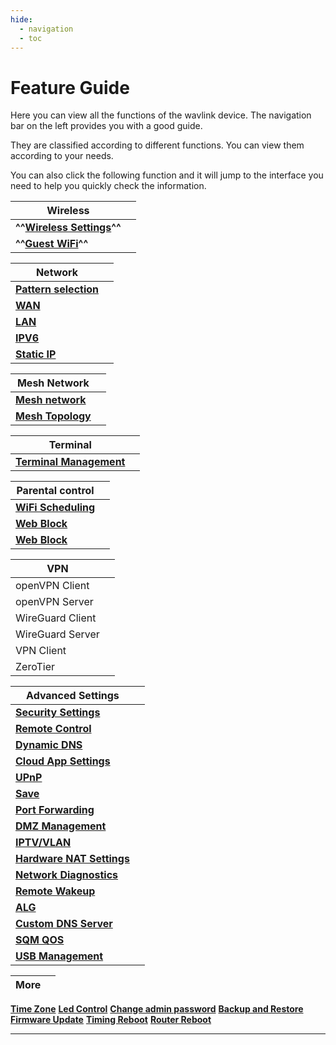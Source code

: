 ```yaml
---
hide:
  - navigation
  - toc
---
```

# Feature Guide

Here you can view all the functions of the wavlink device. The navigation bar on the left provides you with a good guide.

They are classified according to different functions. You can view them according to your needs. 

You can also click the following function and it will jump to the interface you need to help you quickly check the information.

| Wireless |											   | 
| ------------- | --------- | 
| __^^[Wireless Settings](/feature_guide/wireless/)^^__ |  |  
| __^^[Guest WiFi](/feature_guide/wireless/)^^__ |  |

| Network |											   | 
| ------------- | --------- | 
| __[Pattern selection](/feature_guide/pattern_selection/)__ |  |  
| __[WAN](/feature_guide/wan/)__ |  |
| __[LAN](/feature_guide/lan/)__ |  |
| __[IPV6](/feature_guide/ipv6/)__ |  |
| __[Static IP](/feature_guide/static_ip/)__ |  |

| Mesh Network |											   | 
| ------------- | --------- | 
| __[ Mesh network](/feature_guide/mesh_network/)__ |  |  
| __[Mesh Topology](/feature_guide/mesh_topo/)__ |  |



| Terminal |											   | 
| ------------- | --------- | 
| __[Terminal Management](/feature_guide/terminal/)__ |  |  



| Parental control |											   | 
| ------------- | --------- | 
| __[WiFi Scheduling](/feature_guide/parental_ctrl/)__ |
|  __[Web Block](/feature_guide/parental_ctrl/)__|  |  
| __[Web Block](/feature_guide/parental_ctrl/)__ |  |

| VPN |											   | 
| ------------- | --------- | 
| openVPN Client |  |  
| openVPN Server |  |
| WireGuard Client |  |
| WireGuard Server |  |
| VPN Client |  |
| ZeroTier |  |

| Advanced Settings |											   | 
| ------------- | --------- | 
| __[Security Settings](/feature_guide/secure/)__ |  |  
| __[Remote Control](/feature_guide/remote_ctrl/)__ |  |
| __[Dynamic DNS](/feature_guide/dynamic_dns/)__ |  |
| __[Cloud App Settings](/feature_guide/cloud_app/)__ |  |
| __[UPnP](/feature_guide/upnp/)__ |  |
| __[Save](/feature_guide/save/)__ | |
| __[Port Forwarding](/feature_guide/port_forwarding/)__ |
| __[DMZ Management](/feature_guide/DMZ_Management/)__ |
| __[IPTV/VLAN](/feature_guide/IPTV_VLAN/)__ |
| __[Hardware NAT Settings](/feature_guide/Hardware/)__ |
| __[Network Diagnostics](/feature_guide/network_diango/)__ |
| __[Remote Wakeup](/feature_guide/remote_wakeup/)__ |
| __[ALG](/feature_guide/alg/)__ |
| __[Custom DNS Server](/feature_guide/cutm_dns-server/)__ |
| __[SQM QOS](/feature_guide/sqm/)__ |
| __[USB Management](/feature_guide/usb/)__ |

| More |											   | 
| ------------- | --------- | 
   __[Time Zone](/feature_guide/time/)__
 __[Led Control](/feature_guide/led_ctrl/)__
 __[Change admin password](/feature_guide/password_admin/)__
 __[Backup and Restore](/feature_guide/backup/)__
 __[Firmware Update](/feature_guide/firmware/)__
 __[Timing Reboot](/feature_guide/timing_reboot/)__
 __[Router Reboot](/feature_guide/router_reboot/)__

<!--
## __Wireless__
-  [x] __[Wireless Settings](/feature_guide/wireless/)__
-  [x] __[Guest WiFi](/feature_guide/wireless/)__

## __Network__
-  [x] __[Pattern selection](/feature_guide/pattern_selection/)__
-  [x] __[WAN](/feature_guide/wan/)__
-  [x] __[LAN](/feature_guide/lan/)__
-  [x] __[IPV6](/feature_guide/ipv6/)__
-  [x] __[Static IP](/feature_guide/static_ip/)__
## __Mesh Network__
-  [x] __[How to establish a Mesh network](/feature_guide/mesh_network/)__
-  [x] __[Mesh Topology](/feature_guide/mesh_topo/)__
## __Terminal__
-  [x] __[Terminal Management](/feature_guide/terminal/)__
## __Parental control__
-  [x] __[WiFi Scheduling](/feature_guide/parental_ctrl/)__
-  [x] __[Web Block](/feature_guide/parental_ctrl/)__
## __VPN__
-  [x] __[openVPN Client](/feature_guide/openVPN/)__
-  [x] __[openVPN Server](/feature_guide/openVPN_server/)__
-  [x] __[WireGuard Client](/feature_guide/wireguard/)__
-  [x] __[WireGuard Server](/feature_guide/wireguard_server/)__
-  [x] __[VPN Client](/feature_guide/vpnclient/)__
-  [x] __[ZeroTier](/feature_guide/zerotier/)__
## __Advanced Settings__
-  [x] __[Security Settings](/feature_guide/secure/)__
-  [x] __[Remote Control](/feature_guide/remote_ctrl/)__
-  [x] __[Dynamic DNS](/feature_guide/dynamic_dns/)__
-  [x] __[Cloud App Settings](/feature_guide/cloud_app/)__
-  [x] __[UPnP](/feature_guide/upnp/)__
-  [x] __[Save](/feature_guide/save/)__
-  [x] __[Port Forwarding](/feature_guide/port_forwarding/)__
-  [x] __[DMZ Management](/feature_guide/DMZ_Management/)__
-  [x] __[IPTV/VLAN](/feature_guide/IPTV_VLAN/)__
-  [x] __[Hardware NAT Settings](/feature_guide/Hardware/)__
-  [x] __[Network Diagnostics](/feature_guide/network_diango/)__
-  [x] __[Remote Wakeup](/feature_guide/remote_wakeup/)__
-  [x] __[ALG](/feature_guide/alg/)__
-  [x] __[Custom DNS Server](/feature_guide/cutm_dns-server/)__
-  [x] __[SQM QOS](/feature_guide/sqm/)__
-  [x] __[USB Management](/feature_guide/usb/)__
## __More__
-  [x] __[Time Zone](/feature_guide/time/)__
-  [x] __[Led Control](/feature_guide/led_ctrl/)__
-  [x] __[Change admin password](/feature_guide/password_admin/)__
-  [x] __[Backup and Restore](/feature_guide/backup/)__
-  [x] __[Firmware Update](/feature_guide/firmware/)__
-  [x] __[Timing Reboot](/feature_guide/timing_reboot/)__
-  [x] __[Router Reboot](/feature_guide/router_reboot/)__

-->




---